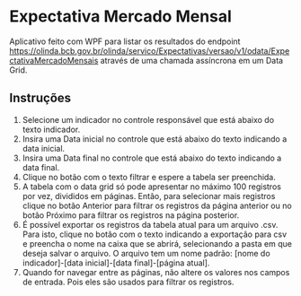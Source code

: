# Expectativa Mercado Mensal
Aplicativo feito com WPF para listar os resultados do endpoint https://olinda.bcb.gov.br/olinda/servico/Expectativas/versao/v1/odata/ExpectativaMercadoMensais através de uma chamada assíncrona em um Data Grid.

## Instruções

1. Selecione um indicador no controle responsável que está abaixo do texto indicador.
2. Insira uma Data inicial no controle que está abaixo do texto indicando a data inicial.
3. Insira uma Data final no controle que está abaixo do texto indicando a data final.
4. Clique no botão com o texto filtrar e espere a tabela ser preenchida.
5. A tabela com o data grid só pode apresentar no máximo 100 registros por vez, divididos em páginas. Então, para selecionar mais registros clique no botão Anterior para filtrar os registros da página anterior ou no botão Próximo para filtrar os registros na página posterior.
6. É possível exportar os registros da tabela atual para um arquivo .csv. Para isto, clique no botão com o texto indicando a exportação para csv e preencha o nome na caixa que se abrirá, selecionando a pasta em que deseja salvar o arquivo. O arquivo tem um nome padrão: [nome do indicador]-[data inicial]-[data final]-[página atual].
7. Quando for navegar entre as páginas, não altere os valores nos campos de entrada. Pois eles são usados para filtrar os registros.